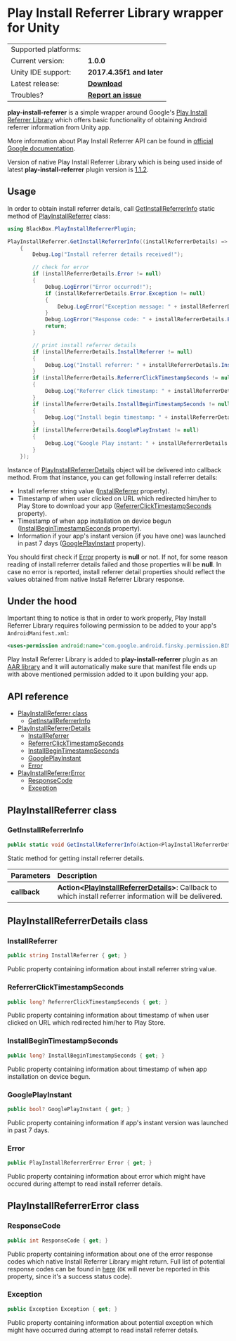 # Play Install Referrer Library wrapper for Unity

<table align="center">
    <tr>
        <td align="left">Supported platforms:</td>
        <td align="left"><img src="https://images-fe.ssl-images-amazon.com/images/I/21EctgvtXUL.png" width="16"></td>
    </tr>
    <tr>
        <td align="left">Current version:</td>
        <td align="left"><b>1.0.0</b></td>
    </tr>
    <tr>
        <td align="left">Unity IDE support:</td>
        <td align="left"><b>2017.4.35f1 and later</b></td>
    </tr>
    <tr>
        <td align="left">Latest release:</td>
        <td align="left"><a href=https://github.com/uerceg/play-install-referrer-unity/releases/tag/v1.0.0"><b>Download</b></a></td>
    </tr>
    <tr>
        <td align="left">Troubles?</td>
        <td align="left"><a href="https://github.com/uerceg/play-install-referrer-unity/issues/new"><b>Report an issue</b></a></td>
    </tr>
</table>

**play-install-referrer** is a simple wrapper around Google's [Play Install Referrer Library](https://developer.android.com/google/play/installreferrer/library) which offers basic functionality of obtaining Android referrer information from Unity app.

More information about Play Install Referrer API can be found in [official Google documentation](https://developer.android.com/google/play/installreferrer/igetinstallreferrerservice).

Version of native Play Install Referrer Library which is being used inside of latest **play-install-referrer** plugin version is [1.1.2](https://mvnrepository.com/artifact/com.android.installreferrer/installreferrer/1.1.2).

## Usage

In order to obtain install referrer details, call [GetInstallReferrerInfo](#api-pir-getinstallreferrerinfo) static method of [PlayInstallReferrer](#api-playinstallreferrer) class:

```csharp
using BlackBox.PlayInstallReferrerPlugin;

PlayInstallReferrer.GetInstallReferrerInfo((installReferrerDetails) =>
    {
        Debug.Log("Install referrer details received!");

        // check for error
        if (installReferrerDetails.Error != null)
        {
            Debug.LogError("Error occurred!");
            if (installReferrerDetails.Error.Exception != null)
            {
                Debug.LogError("Exception message: " + installReferrerDetails.Error.Exception.Message);
            }
            Debug.LogError("Response code: " + installReferrerDetails.Error.ResponseCode.ToString());
            return;
        }

        // print install referrer details
        if (installReferrerDetails.InstallReferrer != null)
        {
            Debug.Log("Install referrer: " + installReferrerDetails.InstallReferrer);
        }
        if (installReferrerDetails.ReferrerClickTimestampSeconds != null)
        {
            Debug.Log("Referrer click timestamp: " + installReferrerDetails.ReferrerClickTimestampSeconds);
        }
        if (installReferrerDetails.InstallBeginTimestampSeconds != null)
        {
            Debug.Log("Install begin timestamp: " + installReferrerDetails.InstallBeginTimestampSeconds);
        }
        if (installReferrerDetails.GooglePlayInstant != null)
        {
            Debug.Log("Google Play instant: " + installReferrerDetails.GooglePlayInstant);
        }
    });
```

Instance of [PlayInstallReferrerDetails](#api-playinstallreferrerdetails) object will be delivered into callback method. From that instance, you can get following install referrer details:

- Install referrer string value ([InstallReferrer](#api-pird-installreferrer) property).
- Timestamp of when user clicked on URL which redirected him/her to Play Store to download your app ([ReferrerClickTimestampSeconds](#api-pird-referrerclicktimestampseconds) property).
- Timestamp of when app installation on device begun ([InstallBeginTimestampSeconds](#api-pird-installbegintimestampseconds) property).
- Information if your app's instant version (if you have one) was launched in past 7 days ([GooglePlayInstant](#api-pird-googleplayinstant) property).

You should first check if [Error](#api-pird-error) property is **null** or not. If not, for some reason reading of install referrer details failed and those properties will be **null**. In case no error is reported, install referrer detail properties should reflect the values obtained from native Install Referrer Library response.

## Under the hood

Important thing to notice is that in order to work properly, Play Install Referrer Library requires following permission to be added to your app's `AndroidManifest.xml`:

```xml
<uses-permission android:name="com.google.android.finsky.permission.BIND_GET_INSTALL_REFERRER_SERVICE"/>
```

Play Install Referrer Library is added to **play-install-referrer** plugin as an [AAR library](./Assets/Android/installreferrer-1.1.2.aar) and it will automatically make sure that manifest file ends up with above mentioned permission added to it upon building your app.

## API reference
   * [PlayInstallReferrer class](#api-playinstallreferrer)
      * [GetInstallReferrerInfo](#api-pir-getinstallreferrerinfo)
   * [PlayInstallReferrerDetails](#api-playinstallreferrerdetails)
      * [InstallReferrer](#api-pird-installreferrer)
      * [ReferrerClickTimestampSeconds](#api-pird-referrerclicktimestampseconds)
      * [InstallBeginTimestampSeconds](#api-pird-installbegintimestampseconds)
      * [GooglePlayInstant](#api-pird-googleplayinstant)
      * [Error](#api-pird-error)
   * [PlayInstallReferrerError](#api-playinstallreferrererror)
      * [ResponseCode](#api-pire-responsecode)
      * [Exception](#api-pire-exception)
      
<a id="api-playinstallreferrer"></a>PlayInstallReferrer class
---

### <a id="api-pir-getinstallreferrerinfo"></a>GetInstallReferrerInfo

```csharp
public static void GetInstallReferrerInfo(Action<PlayInstallReferrerDetails> callback)
```

Static method for getting install referrer details.

| Parameters | Description |
| :------------- |:------------- |
| **callback** | **Action\<[PlayInstallReferrerDetails](#api-playinstallreferrerdetails)\>**: Callback to which install referrer information will be delivered. |

<a id="api-playinstallreferrerdetails"></a>PlayInstallReferrerDetails class
---

### <a id="api-pird-installreferrer"></a>InstallReferrer

```csharp
public string InstallReferrer { get; }
```

Public property containing information about install referrer string value.

### <a id="api-pird-referrerclicktimestampseconds"></a>ReferrerClickTimestampSeconds

```csharp
public long? ReferrerClickTimestampSeconds { get; }
```

Public property containing information about timestamp of when user clicked on URL which redirected him/her to Play Store.

### <a id="api-pird-installbegintimestampseconds"></a>InstallBeginTimestampSeconds

```csharp
public long? InstallBeginTimestampSeconds { get; }
```

Public property containing information about timestamp of when app installation on device begun.

### <a id="api-pird-googleplayinstant"></a>GooglePlayInstant

```csharp
public bool? GooglePlayInstant { get; }
```

Public property containing information if app's instant version was launched in past 7 days.

### <a id="api-pird-error"></a>Error

```csharp
public PlayInstallReferrerError Error { get; }
```

Public property containing information about error which might have occured during attempt to read install referrer details.

<a id="api-playinstallreferrererror"></a>PlayInstallReferrerError class
---

### <a id="api-pire-responsecode"></a>ResponseCode

```csharp
public int ResponseCode { get; }
```

Public property containing information about one of the error response codes which native Install Referrer Library might return. Full list of potential response codes can be found in [here](https://developer.android.com/reference/com/android/installreferrer/api/InstallReferrerClient.InstallReferrerResponse) (`OK` will never be reported in this property, since it's a success status code).

### <a id="api-pire-exception"></a>Exception

```csharp
public Exception Exception { get; }
```

Public property containing information about potential exception which might have occurred during attempt to read install referrer details.
